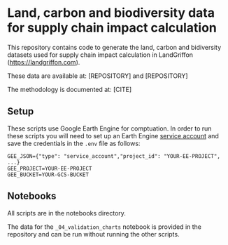 Land, carbon and biodiversity data for supply chain impact calculation
==============================

This repository contains code to generate the land, carbon and bidiversity datasets used for
supply chain impact calculation in LandGriffon (https://landgriffon.com).

These data are available at: [REPOSITORY] and [REPOSITORY]

The methodology is documented at: [CITE]

## Setup

These scripts use Google Earth Engine for comptuation. In order to run these scripts you will
need to set up an Earth Engine [service account](https://developers.google.com/earth-engine/guides/service_account)
and save the credentials in the `.env` file as follows:

```
GEE_JSON={"type": "service_account","project_id": "YOUR-EE-PROJECT", ...}
GEE_PROJECT=YOUR-EE-PROJECT
GEE_BUCKET=YOUR-GCS-BUCKET
```

## Notebooks

All scripts are in the notebooks directory.

The data for the `_04_validation_charts` notebook is provided in the repository and can be run
without running the other scripts.
